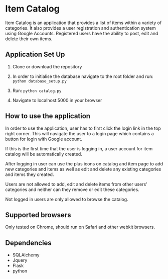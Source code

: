 # Item Catalog

Item Catalog is an application that provides a list of items within a variety of categories. It also provides a user registration and authentication system using Google Accounts. Registered users have the ability to post, edit and delete their own items.

## Application Set Up

1. Clone or download the repository

2. In order to initialise the database navigate to the root folder and run:
```python database_setup.py```

3. Run: ```python catalog.py```

4. Navigate to localhost:5000 in your browser

## How to use the application

In order to use the application, user has to first click the login link in the top right corner.
This will navigate the user to a login page which contains a button for login with Google account.

If this is the first time that the user is logging in, a user account for item catalog will be automatically created.

After logging in user can use the plus icons on catalog and item page to add new categories and items as well as edit and delete any existing categories and items they created.

Users are not allowed to add, edit and delete items from other users' categories and neither can they remove or edit these categories.

Not logged in users are only allowed to browse the catalog.

## Supported browsers

Only tested on Chrome, should run on Safari and other webkit browsers.

## Dependencies

* SQLAlchemy
* Jquery
* Flask
* python